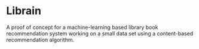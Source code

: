 # Librain
A proof of concept for a machine-learning based library book recommendation system working on a small data set using a content-based recommendation algorithm. 

